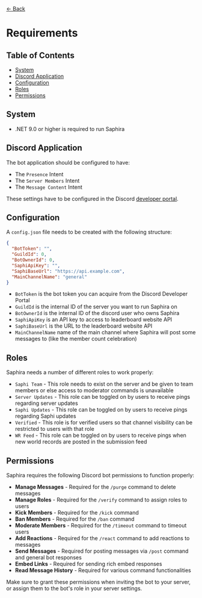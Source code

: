 ﻿[<- Back](../README.md)

# Requirements

## Table of Contents

- [System](#system)
- [Discord Application](#discord-application)
- [Configuration](#configuration)
- [Roles](#roles)
- [Permissions](#permissions)

## System

- .NET 9.0 or higher is required to run Saphira

## Discord Application

The bot application should be configured to have:

- The `Presence` Intent
- The `Server Members` Intent
- The `Message Content` Intent

These settings have to be configured in the Discord [developer portal](https://discord.com/developers/).

## Configuration

A `config.json` file needs to be created with the following structure:

```json
{
  "BotToken": "",
  "GuildId": 0,
  "BotOwnerId": 0,
  "SaphiApiKey": "",
  "SaphiBaseUrl": "https://api.example.com",
  "MainChannelName": "general"
}
```

- `BotToken` is the bot token you can acquire from the Discord Developer Portal
- `GuildId` is the internal ID of the server you want to run Saphira on
- `BotOwnerId` is the internal ID of the discord user who owns Saphira
- `SaphiApiKey` is an API key to access to leaderboard website API
- `SaphiBaseUrl` is the URL to the leaderboard website API
- `MainChannelName` name of the main channel where Saphira will post some messages to (like the member count celebration)

## Roles

Saphira needs a number of different roles to work properly:

- `Saphi Team` - This role needs to exist on the server and be given to team members or else access to moderator commands is unavailable
- `Server Updates` - This role can be toggled on by users to receive pings regarding server updates
- `Saphi Updates` - This role can be toggled on by users to receive pings regarding Saphi updates
- `Verified` - This role is for verified users so that channel visibility can be restricted to users with that role
- `WR Feed` - This role can be toggled on by users to receive pings when new world records are posted in the submission feed

## Permissions

Saphira requires the following Discord bot permissions to function properly:

- **Manage Messages** - Required for the `/purge` command to delete messages
- **Manage Roles** - Required for the `/verify` command to assign roles to users
- **Kick Members** - Required for the `/kick` command
- **Ban Members** - Required for the `/ban` command
- **Moderate Members** - Required for the `/timeout` command to timeout users
- **Add Reactions** - Required for the `/react` command to add reactions to messages
- **Send Messages** - Required for posting messages via `/post` command and general bot responses
- **Embed Links** - Required for sending rich embed responses
- **Read Message History** - Required for various command functionalities

Make sure to grant these permissions when inviting the bot to your server, or assign them to the bot's role in your server settings.
